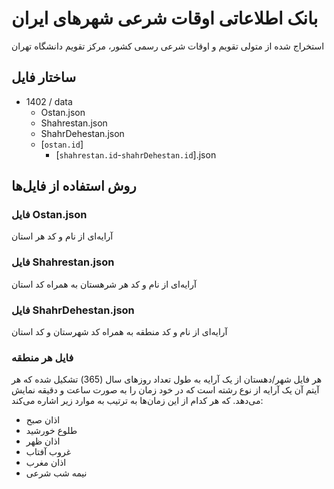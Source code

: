 # بانک اطلاعاتی اوقات شرعی شهرهای ایران

استخراج شده از متولی تقویم و اوقات شرعی رسمی کشور، مرکز تقویم دانشگاه تهران

## ساختار فایل

- 1402 / data
  - Ostan.json
  - Shahrestan.json
  - ShahrDehestan.json
  - [`ostan.id`]
    - [`shahrestan.id`-`shahrDehestan.id`].json

## روش استفاده از فایل‌ها

### فایل Ostan.json

آرایه‌ای از نام و کد هر استان

### فایل Shahrestan.json

آرایه‌ای از نام و کد هر شرهستان به همراه کد استان

### فایل ShahrDehestan.json

آرایه‌ای از نام و کد منطقه به همراه کد شهرستان و کد استان

### فایل هر منطقه

هر فایل شهر/دهستان از یک آرایه به طول تعداد روزهای سال (365) تشکیل شده که هر آیتم آن یک آرایه از نوع رشته است که در خود زمان را به صورت ساعت و دقیقه نمایش می‌دهد.
که هر کدام از این زمان‌ها به ترتیب به موارد زیر اشاره می‌کند:

- اذان صبح
- طلوع خورشید
- اذان ظهر
- غروب آفتاب
- اذان مغرب
- نیمه شب شرعی
